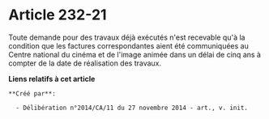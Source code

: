 # Article 232-21

Toute demande pour des travaux déjà exécutés n'est recevable qu'à la condition que les factures correspondantes aient été
communiquées au Centre national du cinéma et de l'image animée dans un délai de cinq ans à compter de la date de réalisation
des travaux.

**Liens relatifs à cet article**

	**Créé par**:

	  - Délibération n°2014/CA/11 du 27 novembre 2014 - art., v. init.

